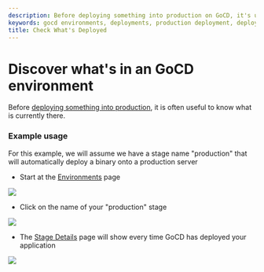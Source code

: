 ```yaml
---
description: Before deploying something into production on GoCD, it's useful to understand what is currently there.
keywords: gocd environments, deployments, production deployment, deploy to environment, deploy application
title: Check What's Deployed
---
```



# Discover what's in an GoCD environment

Before [deploying something into production](rm_deploy_to_environment.html), it is often useful to know what is currently there.

### Example usage

For this example, we will assume we have a stage name "production" that will automatically deploy a binary onto a production server

-   Start at the [Environments](../navigation/environments_page.html) page

![](images/topnav_environments.png)

-   Click on the name of your "production" stage

![](images/2_click_stage_activity.png)

-   The [Stage Details](../navigation/stage_details_page.html) page will show every time GoCD has deployed your application

![](images/3_stage_activity.png)
